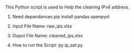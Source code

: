 This Python script is used to Help the cleaning IPv4 address.

1. Need depandances
        pip install pandas openpyxl 

2. Input File Name:
        raw_ips.xlsx

3. Ouput File Name:
        cleaned_ips.xlsx

4. How to run the Script:
        py ip_set.py
